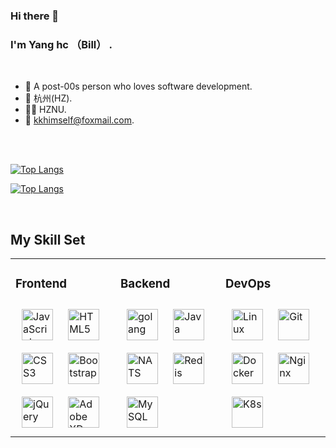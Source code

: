 ### Hi there 👋


### I'm Yang hc （Bill） .

<br/>

- 🍒  A post-00s person who loves software development.
- 📍  杭州(HZ).
- 👨‍🎓  HZNU.
- 📧  [kkhimself@foxmail.com](mailto:kkhimself@foxmail.com).
<br/>
<br/>



[![Top Langs](https://github-readme-stats.vercel.app/api/top-langs/?username=ymkhimself&layout=compact&langs_count=8&theme=cobalt)](https://github.com/ymkhimself/github-readme-stats)

[![Top Langs](https://github-readme-stats.vercel.app/api?username=ymkhimself&show_icons=true&theme=cobalt)](https://github.com/ymkhimself/github-readme-stats)


<br/>  


## My Skill Set  
<table><tr><td valign="top" width="33%">



### Frontend  
<div align="left"> 
<a href="https://www.javascript.com/" target="_blank"><img style="margin: 10px" src="https://profilinator.rishav.dev/skills-assets/javascript-original.svg" alt="JavaScript" height="50" /></a>
<a href="https://en.wikipedia.org/wiki/HTML5" target="_blank"><img style="margin: 10px" src="https://profilinator.rishav.dev/skills-assets/html5-original-wordmark.svg" alt="HTML5" height="50" /></a>
<a href="https://www.w3schools.com/css/" target="_blank"><img style="margin: 10px" src="https://profilinator.rishav.dev/skills-assets/css3-original-wordmark.svg" alt="CSS3" height="50" /></a>  
<a href="https://getbootstrap.com/docs/3.4/javascript/" target="_blank"><img style="margin: 10px" src="https://profilinator.rishav.dev/skills-assets/bootstrap-plain.svg" alt="Bootstrap" height="50" /></a>  
<a href="https://jquery.com/" target="_blank"><img style="margin: 10px" src="https://profilinator.rishav.dev/skills-assets/jquery.png" alt="jQuery" height="50" /></a> 
<a href="https://www.adobe.com/in/products/xd.html" target="_blank"><img style="margin: 10px" src="https://profilinator.rishav.dev/skills-assets/adobexd.png" alt="Adobe XD" height="50" /></a>  
</div>

</td><td valign="top" width="33%">



### Backend  
<div align="left">  
<a href="https://golang.google.cn/" target="_blank"><img style="margin: 10px" src="https://i0.wp.com/meritocracy.is/blog/wp-content/uploads/2021/04/golang.jpg?fit=1280%2C710&ssl=1" alt="golang" height="50" /></a>
<a href="https://www.java.com/" target="_blank"><img style="margin: 10px" src="https://profilinator.rishav.dev/skills-assets/java-original-wordmark.svg" alt="Java" height="50" /></a>
<a href="https://nats.io/" target="_blank"><img style="margin: 10px" src="https://avatars.githubusercontent.com/u/10203055?s=200&v=4" alt="NATS" height="50" /></a> 
<a href="https://redis.io/" target="_blank"><img style="margin: 10px" src="https://profilinator.rishav.dev/skills-assets/redis-original-wordmark.svg" alt="Redis" height="50" /></a>  
<a href="https://www.mysql.com/" target="_blank"><img style="margin: 10px" src="https://profilinator.rishav.dev/skills-assets/mysql-original-wordmark.svg" alt="MySQL" height="50" /></a>    
 
</div>

</td><td valign="top" width="33%">



### DevOps  
<div align="left">  
<a href="https://www.linux.org/" target="_blank"><img style="margin: 10px" src="https://profilinator.rishav.dev/skills-assets/linux-original.svg" alt="Linux" height="50" /></a>  
<a href="https://github.com/" target="_blank"><img style="margin: 10px" src="https://profilinator.rishav.dev/skills-assets/git-scm-icon.svg" alt="Git" height="50" /></a>  
<a href="https://www.docker.com/" target="_blank"><img style="margin: 10px" src="https://profilinator.rishav.dev/skills-assets/docker-original-wordmark.svg" alt="Docker" height="50" /></a>
<a href="https://kubernetes.io/" target="_blank"><img style="margin: 10px" src="https://profilinator.rishav.dev/skills-assets/nginx-original.svg" alt="Nginx" height="50" /></a>
<a href="https://www.nginx.com/" target="_blank"><img style="margin: 10px" src="https://landscape.cncf.io/logos/kubernetes.svg" alt="K8s" height="50" /></a>  
</div>

</td></tr></table>  

<br/>  <br/>
